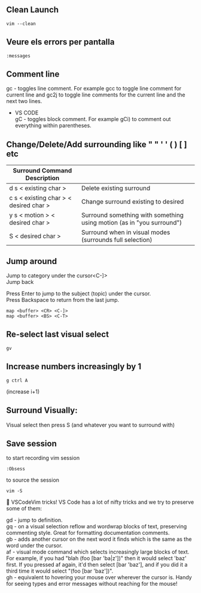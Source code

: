 ## Clean Launch
```
vim --clean
```
## Veure els errors per pantalla
```
:messages
```
## Comment line
gc - toggles line comment. For example gcc to toggle line comment for current line and gc2j to toggle line comments for the current line and the next two lines.  
- VS CODE  
gC - toggles block comment. For example gCi) to comment out everything within parentheses.
## Change/Delete/Add surrounding like " " ' ' ( ) [ ] etc
| Surround Command	Description| |
|--|--|
| d s < existing char > |	Delete existing surround
| c s < existing char > < desired char >	| Change surround existing to desired
| y s < motion > < desired char >	|Surround something with something using motion (as in "you surround")
|S < desired char >	| Surround when in visual modes (surrounds full selection)
  
## Jump around
Jump to category under the cursor<C-]>  
Jump back <C-T>
  
Press Enter to jump to the subject (topic) under the cursor.  
Press Backspace to return from the last jump.  
```
map <buffer> <CR> <C-]>  
map <buffer> <BS> <C-T>  
```
## Re-select last visual select
```
gv
```

## Increase numbers increasingly by 1
```
g ctrl A 
```
(increase i+1)

## Surround Visually:
Visual select then press S (and whatever you want to surround with)

## Save session
to start recording vim session
```
:Obsess
```
to source the session
```
vim -S
```

🎩 VSCodeVim tricks!
VS Code has a lot of nifty tricks and we try to preserve some of them:

gd - jump to definition.  
gq - on a visual selection reflow and wordwrap blocks of text, preserving commenting style. Great for formatting documentation comments.  
gb - adds another cursor on the next word it finds which is the same as the word under the cursor.  
af - visual mode command which selects increasingly large blocks of text. For example, if you had "blah (foo [bar 'ba|z'])" then it would select 'baz' first. If you pressed af again, it'd then select [bar 'baz'], and if you did it a third time it would select "(foo [bar 'baz'])".  
gh - equivalent to hovering your mouse over wherever the cursor is. Handy for seeing types and error messages without reaching for the mouse!  


